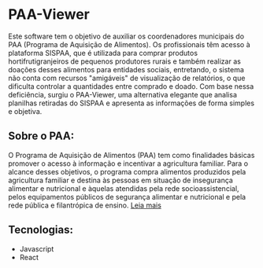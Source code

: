# PAA-Viewer
Este software tem o objetivo de auxiliar os coordenadores municipais do PAA (Programa de Aquisição de Alimentos). Os profissionais têm acesso à plataforma SISPAA, que é utilizada para comprar produtos hortifrutigranjeiros de pequenos produtores rurais e também realizar as doações desses alimentos para entidades sociais, entretando, o sistema não conta com recursos "amigáveis" de visualização de relatórios, o que dificulta controlar a quantidades entre comprado e doado. Com base nessa deficiência, surgiu o PAA-Viewer, uma alternativa elegante que analisa planilhas retiradas do SISPAA e apresenta as informações de forma simples e objetiva. 

## Sobre o PAA:
O Programa de Aquisição de Alimentos (PAA) tem como finalidades básicas promover o acesso à informação e incentivar a agricultura familiar. Para o alcance desses objetivos, o programa compra alimentos produzidos pela agricultura familiar e destina às pessoas em situação de insegurança alimentar e nutricional e àquelas atendidas pela rede socioassistencial, pelos equipamentos públicos de segurança alimentar e nutricional e pela rede pública e filantrópica de ensino.
[Leia mais](http://mds.gov.br/assuntos/seguranca-alimentar/programa-de-aquisicao-de-alimentos-paa)

## Tecnologias:
- Javascript
- React
